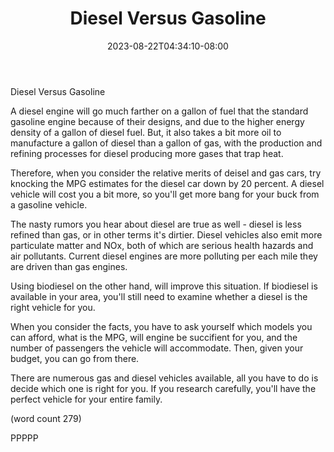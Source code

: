 ﻿---
title: "Diesel Versus Gasoline"
date: 2023-08-22T04:34:10-08:00
description: "Diesel VS Gasoline vehicles Tips for Web Success"
featured_image: "/images/Diesel VS Gasoline vehicles.jpg"
tags: ["Diesel VS Gasoline vehicles"]
---

Diesel Versus Gasoline

A diesel engine will go much farther on a gallon
of fuel that the standard gasoline engine 
because of their designs, and due to the higher
energy density of a gallon of diesel fuel.  But,
it also takes a bit more oil to manufacture a
gallon of diesel than a gallon of gas, with 
the production and refining processes for 
diesel producing more gases that trap heat.

Therefore, when you consider the relative merits
of deisel and gas cars, try knocking the MPG 
estimates for the diesel car down by 20 percent.
A diesel vehicle will cost you a bit more, 
so you'll get more bang for your buck from a
gasoline vehicle.  

The nasty rumors you hear about diesel are 
true as well - diesel is less refined than gas,
or in other terms it's dirtier.  Diesel 
vehicles also emit more particulate matter and
NOx, both of which are serious health hazards
and air pollutants.  Current diesel engines are
more polluting per each mile they are driven
than gas engines.  

Using biodiesel on the other hand, will improve
this situation.  If biodiesel is available in
your area, you'll still need to examine 
whether a diesel is the right vehicle for you.

When you consider the facts, you have to ask
yourself which models you can afford, what is
the MPG, will engine be succifient for you,
and the number of passengers the vehicle will
accommodate.  Then, given your budget, you can
go from there.

There are numerous gas and diesel vehicles 
available, all you have to do is decide which
one is right for you.  If you research carefully,
you'll have the perfect vehicle for your entire
family.

(word count 279)

PPPPP
